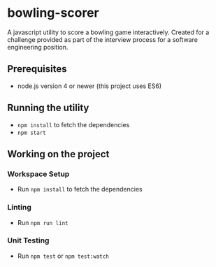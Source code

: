 # bowling-scorer
A javascript utility to score a bowling game interactively. Created for a challenge provided as part of the interview
process for a software engineering position.

## Prerequisites
* node.js version 4 or newer (this project uses ES6)

## Running the utility
* `npm install` to fetch the dependencies
* `npm start`

## Working on the project

### Workspace Setup
* Run `npm install` to fetch the dependencies

### Linting
* Run `npm run lint`

### Unit Testing
* Run `npm test` or `npm test:watch`
